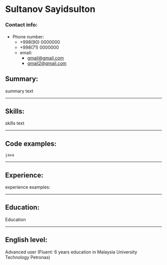 # Sultanov Sayidsulton

### Contact info:

#### 

*   Phone number:
    *   +998(90) 0000000
    *   +998(71) 0000000
    *   email:
        *   [gmail@gmail.com](mailto:gmail@gmail.com)
        *   [gmail2@gmail.com](mailto:gmail2@gmail.com)

## Summary:

summary text

* * *

## Skills:

skills text

* * *

## Code examples:

`java`

* * *

## Experience:

experience examples:

* * *

## Education:

Education

* * *

## English level:

Advanced user (Fluent: 6 years education in Malaysia University Technology Petronas)